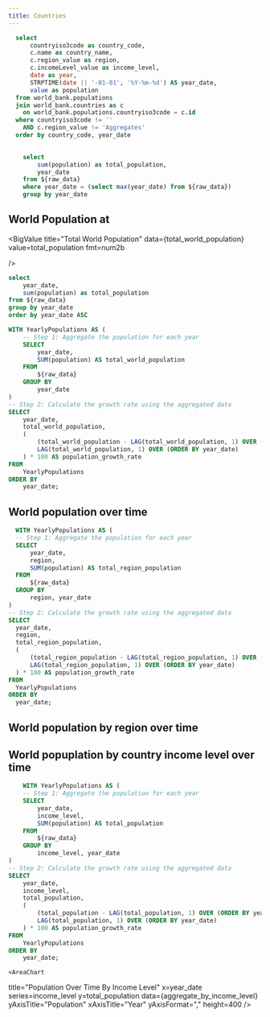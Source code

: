 ```yaml
---
title: Countries
---
```




```sql raw_data
  select
      countryiso3code as country_code,
      c.name as country_name,
      c.region_value as region,
      c.incomeLevel_value as income_level,
      date as year,
      STRPTIME(date || '-01-01', '%Y-%m-%d') AS year_date,
      value as population
  from world_bank.populations
  join world_bank.countries as c
    on world_bank.populations.countryiso3code = c.id
  where countryiso3code != ''
    AND c.region_value != 'Aggregates'
  order by country_code, year_date
  
```

```sql total_world_population
    select 
        sum(population) as total_population,
        year_date
    from ${raw_data}
    where year_date = (select max(year_date) from ${raw_data})
    group by year_date
```

## World Population at <Value data={total_world_population} value=year_date fmt="YYYY" />

<BigValue
  title="Total World Population"
  data={total_world_population}
  value=total_population
  fmt=num2b
  
/>

```sql aggregate_by_year
select 
    year_date,
    sum(population) as total_population
from ${raw_data}
group by year_date
order by year_date ASC
```

```sql population_growth_rate
WITH YearlyPopulations AS (
    -- Step 1: Aggregate the population for each year
    SELECT
        year_date,
        SUM(population) AS total_world_population
    FROM
        ${raw_data}
    GROUP BY
        year_date
)
-- Step 2: Calculate the growth rate using the aggregated data
SELECT
    year_date,
    total_world_population,
    (
        (total_world_population - LAG(total_world_population, 1) OVER (ORDER BY year_date)) /
        LAG(total_world_population, 1) OVER (ORDER BY year_date)
    ) * 100 AS population_growth_rate
FROM
    YearlyPopulations
ORDER BY
    year_date;
```
## World population over time

<LineChart
  title="World Population Over Time"
  x=year_date
  y=population_growth_rate
  y2=total_world_population
  y2SeriesType=bar
  data={population_growth_rate}
  yAxisTitle="Population Growth Rate (%)"
  xAxisTitle="Year"
  yAxisFormat=","
  height=400
  />

  ```sql aggregate_by_region
    WITH YearlyPopulations AS (
    -- Step 1: Aggregate the population for each year
    SELECT
        year_date,
        region,
        SUM(population) AS total_region_population
    FROM
        ${raw_data}
    GROUP BY
        region, year_date
)
-- Step 2: Calculate the growth rate using the aggregated data
SELECT
    year_date,
    region,
    total_region_population,
    (
        (total_region_population - LAG(total_region_population, 1) OVER (ORDER BY year_date)) /
        LAG(total_region_population, 1) OVER (ORDER BY year_date)
    ) * 100 AS population_growth_rate
FROM
    YearlyPopulations
ORDER BY
    year_date;
  ```
## World population by region over time

  <AreaChart
  title="Region Population Over Time"
  x=year_date
  series=region
  y=total_region_population
  data={aggregate_by_region}
  yAxisTitle="Population"
  xAxisTitle="Year"
  yAxisFormat=","
  height=400
  />

  ## World popuplation by country income level over time

```sql aggregate_by_income_level
    WITH YearlyPopulations AS (
    -- Step 1: Aggregate the population for each year
    SELECT
        year_date,
        income_level,
        SUM(population) AS total_population
    FROM
        ${raw_data}
    GROUP BY
        income_level, year_date
)
-- Step 2: Calculate the growth rate using the aggregated data
SELECT
    year_date,
    income_level,
    total_population,
    (
        (total_population - LAG(total_population, 1) OVER (ORDER BY year_date)) /
        LAG(total_population, 1) OVER (ORDER BY year_date)
    ) * 100 AS population_growth_rate
FROM
    YearlyPopulations
ORDER BY
    year_date;
  ```

    <AreaChart
  title="Population Over Time By Income Level"
  x=year_date
  series=income_level
  y=total_population
  data={aggregate_by_income_level}
  yAxisTitle="Population"
  xAxisTitle="Year"
  yAxisFormat=","
  height=400
  />